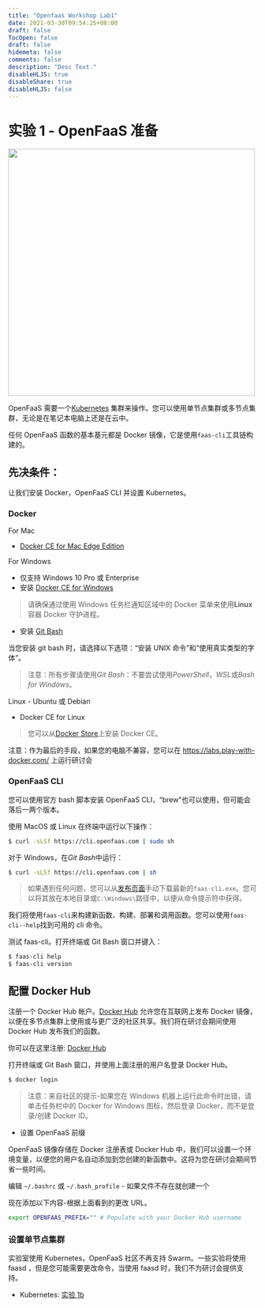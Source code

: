 ```yaml
---
title: "Openfaas Workshop Lab1"
date: 2021-03-30T09:54:25+08:00
draft: false
TocOpen: false
draft: false
hidemeta: false
comments: false
description: "Desc Text."
disableHLJS: true
disableShare: true
disableHLJS: false
---
```


# 实验 1 - OpenFaaS 准备

<img src="https://github.com/openfaas/media/raw/master/OpenFaaS_Magnet_3_1_png.png" width="500px"></img>

OpenFaaS 需要一个[Kubernetes](https://kubernetes.io) 集群来操作。您可以使用单节点集群或多节点集群，无论是在笔记本电脑上还是在云中。

任何 OpenFaaS 函数的基本基元都是 Docker 镜像，它是使用`faas-cli`工具链构建的。

## 先决条件：

让我们安装 Docker，OpenFaaS CLI 并设置 Kubernetes。

### Docker

For Mac

- [Docker CE for Mac Edge Edition](https://store.docker.com/editions/community/docker-ce-desktop-mac)

For Windows

- 仅支持 Windows 10 Pro 或 Enterprise
- 安装 [Docker CE for Windows](https://store.docker.com/editions/community/docker-ce-desktop-windows)

> 请确保通过使用 Windows 任务栏通知区域中的 Docker 菜单来使用**Linux**容器 Docker 守护进程。

- 安装 [Git Bash](https://git-scm.com/downloads)

当您安装 git bash 时，请选择以下选项：“安装 UNIX 命令”和“使用真实类型的字体”。

> 注意：所有步骤请使用*Git Bash*：不要尝试使用*PowerShell*，*WSL*或*Bash for Windows*。

Linux - Ubuntu 或 Debian

- Docker CE for Linux

> 您可以从[Docker Store](https://store.docker.com)上安装 Docker CE。

注意：作为最后的手段，如果您的电脑不兼容，您可以在 https://labs.play-with-docker.com/ 上运行研讨会

### OpenFaaS CLI

您可以使用官方 bash 脚本安装 OpenFaaS CLI，“brew”也可以使用，但可能会落后一两个版本。

使用 MacOS 或 Linux 在终端中运行以下操作：

```sh
$ curl -sLSf https://cli.openfaas.com | sudo sh
```

对于 Windows，在*Git Bash*中运行：

```sh
$ curl -sLSf https://cli.openfaas.com | sh
```

> 如果遇到任何问题，您可以从[发布页面](https://github.com/openfaas/faas-cli/releases)手动下载最新的`faas-cli.exe`。您可以将其放在本地目录或`C:\Windows\`路径中，以便从命令提示符中获得。

我们将使用`faas-cli`来构建新函数、构建、部署和调用函数。您可以使用`faas-cli--help`找到可用的 cli 命令。

测试 faas-cli。打开终端或 Git Bash 窗口并键入：

```sh
$ faas-cli help
$ faas-cli version
```

## 配置 Docker Hub

注册一个 Docker Hub 帐户。[Docker Hub](https://hub.docker.com) 允许您在互联网上发布 Docker 镜像，以便在多节点集群上使用或与更广泛的社区共享。我们将在研讨会期间使用 Docker Hub 发布我们的函数。

你可以在这里注册: [Docker Hub](https://hub.docker.com)

打开终端或 Git Bash 窗口，并使用上面注册的用户名登录 Docker Hub。

```sh
$ docker login
```

> 注意：来自社区的提示-如果您在 Windows 机器上运行此命令时出错，请单击任务栏中的 Docker for Windows 图标，然后登录 Docker，而不是登录/创建 Docker ID。

- 设置 OpenFaaS 前缀

OpenFaaS 镜像存储在 Docker 注册表或 Docker Hub 中，我们可以设置一个环境变量，以便您的用户名自动添加到您创建的新函数中。这将为您在研讨会期间节省一些时间。

编辑 `~/.bashrc` 或 `~/.bash_profile` - 如果文件不存在就创建一个

现在添加以下内容-根据上面看到的更改 URL。

```sh
export OPENFAAS_PREFIX="" # Populate with your Docker Hub username
```

### 设置单节点集群

实验室使用 Kubernetes，OpenFaaS 社区不再支持 Swarm。一些实验将使用 faasd ，但是您可能需要更改命令，当使用 faasd 时，我们不为研讨会提供支持。

- Kubernetes: [实验 1b](./lab1b.md)
